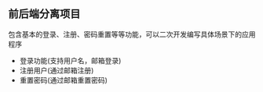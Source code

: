 ## 前后端分离项目

包含基本的登录、注册、密码重置等等功能，可以二次开发编写具体场景下的应用程序

* 登录功能(支持用户名，邮箱登录)
* 注册用户(通过邮箱注册)
* 重置密码(通过邮箱重置密码)